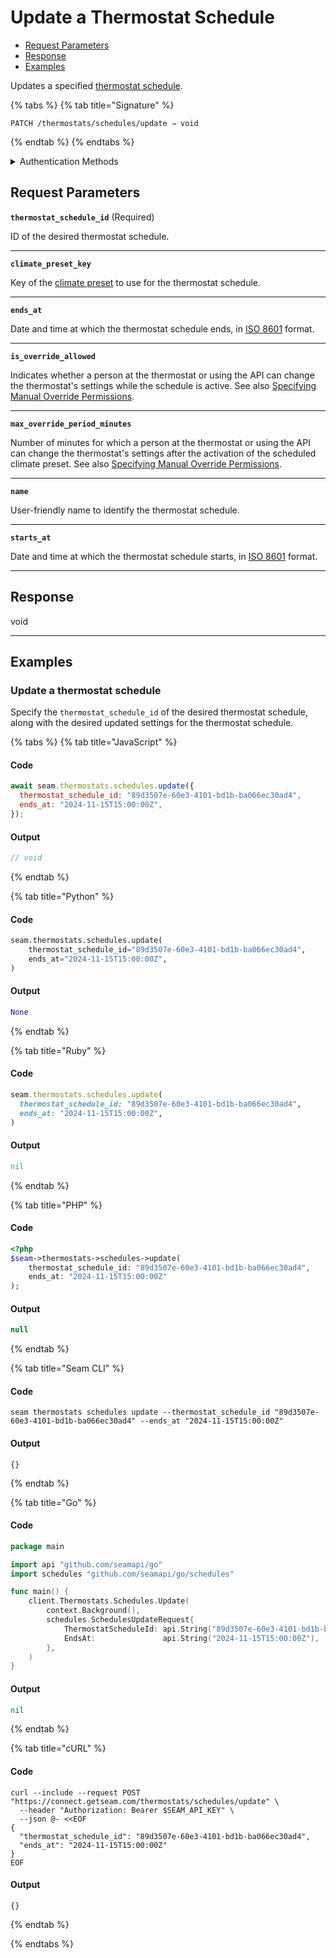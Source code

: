 # Update a Thermostat Schedule

- [Request Parameters](./#request-parameters)
- [Response](./#response)
- [Examples](./#examples)

Updates a specified [thermostat schedule](../../../capability-guides/thermostats/creating-and-managing-thermostat-schedules.md).

{% tabs %}
{% tab title="Signature" %}
```
PATCH /thermostats/schedules/update ⇒ void
```
{% endtab %}
{% endtabs %}

<details>

<summary>Authentication Methods</summary>

- API key
- Client session token
- Personal access token
  <br>Must also include the `seam-workspace` header in the request.

To learn more, see [Authentication](https://docs.seam.co/latest/api/authentication).
</details>

## Request Parameters

**`thermostat_schedule_id`**  (Required)

ID of the desired thermostat schedule.

---

**`climate_preset_key`** 

Key of the [climate preset](../../../capability-guides/thermostats/creating-and-managing-climate-presets/README.md) to use for the thermostat schedule.

---

**`ends_at`** 

Date and time at which the thermostat schedule ends, in [ISO 8601](https://www.iso.org/iso-8601-date-and-time-format.html) format.

---

**`is_override_allowed`** 

Indicates whether a person at the thermostat or using the API can change the thermostat's settings while the schedule is active. See also [Specifying Manual Override Permissions](../../../capability-guides/thermostats/creating-and-managing-thermostat-schedules.md#specifying-manual-override-permissions).

---

**`max_override_period_minutes`** 

Number of minutes for which a person at the thermostat or using the API can change the thermostat's settings after the activation of the scheduled climate preset. See also [Specifying Manual Override Permissions](../../../capability-guides/thermostats/creating-and-managing-thermostat-schedules.md#specifying-manual-override-permissions).

---

**`name`** 

User-friendly name to identify the thermostat schedule.

---

**`starts_at`** 

Date and time at which the thermostat schedule starts, in [ISO 8601](https://www.iso.org/iso-8601-date-and-time-format.html) format.

---


## Response

void

---

## Examples

### Update a thermostat schedule

Specify the `thermostat_schedule_id` of the desired thermostat schedule, along with the desired updated settings for the thermostat schedule.

{% tabs %}
{% tab title="JavaScript" %}
#### Code

```javascript
await seam.thermostats.schedules.update({
  thermostat_schedule_id: "89d3507e-60e3-4101-bd1b-ba066ec30ad4",
  ends_at: "2024-11-15T15:00:00Z",
});
```

#### Output

```javascript
// void
```
{% endtab %}

{% tab title="Python" %}
#### Code

```python
seam.thermostats.schedules.update(
    thermostat_schedule_id="89d3507e-60e3-4101-bd1b-ba066ec30ad4",
    ends_at="2024-11-15T15:00:00Z",
)
```

#### Output

```python
None
```
{% endtab %}

{% tab title="Ruby" %}
#### Code

```ruby
seam.thermostats.schedules.update(
  thermostat_schedule_id: "89d3507e-60e3-4101-bd1b-ba066ec30ad4",
  ends_at: "2024-11-15T15:00:00Z",
)
```

#### Output

```ruby
nil
```
{% endtab %}

{% tab title="PHP" %}
#### Code

```php
<?php
$seam->thermostats->schedules->update(
    thermostat_schedule_id: "89d3507e-60e3-4101-bd1b-ba066ec30ad4",
    ends_at: "2024-11-15T15:00:00Z"
);
```

#### Output

```php
null
```
{% endtab %}

{% tab title="Seam CLI" %}
#### Code

```seam_cli
seam thermostats schedules update --thermostat_schedule_id "89d3507e-60e3-4101-bd1b-ba066ec30ad4" --ends_at "2024-11-15T15:00:00Z"
```

#### Output

```seam_cli
{}
```
{% endtab %}

{% tab title="Go" %}
#### Code

```go
package main

import api "github.com/seamapi/go"
import schedules "github.com/seamapi/go/schedules"

func main() {
	client.Thermostats.Schedules.Update(
		context.Background(),
		schedules.SchedulesUpdateRequest{
			ThermostatScheduleId: api.String("89d3507e-60e3-4101-bd1b-ba066ec30ad4"),
			EndsAt:               api.String("2024-11-15T15:00:00Z"),
		},
	)
}
```

#### Output

```go
nil
```
{% endtab %}

{% tab title="cURL" %}
#### Code

```curl
curl --include --request POST "https://connect.getseam.com/thermostats/schedules/update" \
  --header "Authorization: Bearer $SEAM_API_KEY" \
  --json @- <<EOF
{
  "thermostat_schedule_id": "89d3507e-60e3-4101-bd1b-ba066ec30ad4",
  "ends_at": "2024-11-15T15:00:00Z"
}
EOF
```

#### Output

```curl
{}
```
{% endtab %}

{% endtabs %}


